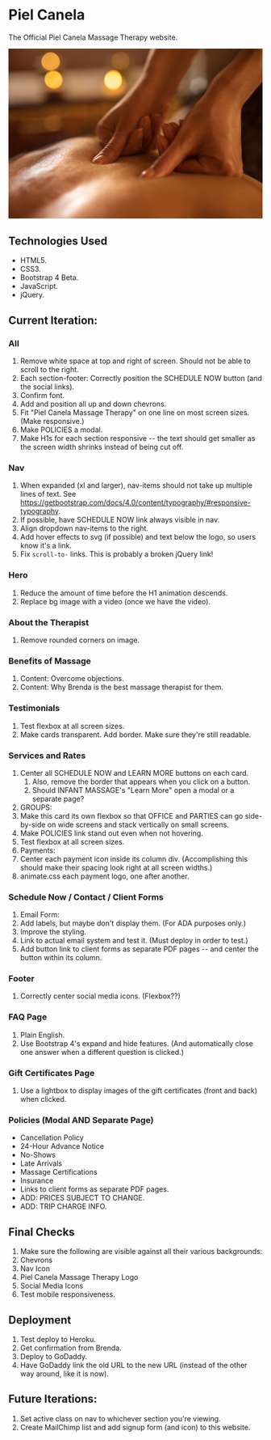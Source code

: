 # Piel Canela

The Official Piel Canela Massage Therapy website.

![Piel Canela Massage Therapy](https://github.com/toddcf/pielcanela/blob/master/assets/img/hands-large.jpg "Piel Canela Massage Therapy")

## Technologies Used

- HTML5.
- CSS3.
- Bootstrap 4 Beta.
- JavaScript.
- jQuery.

## Current Iteration:

### All

1. Remove white space at top and right of screen. Should not be able to scroll to the right.
2. Each section-footer: Correctly position the SCHEDULE NOW button (and the social links).
3. Confirm font.
4. Add and position all up and down chevrons.
5. Fit "Piel Canela Massage Therapy" on one line on most screen sizes. (Make responsive.)
6. Make POLICIES a modal.
7. Make H1s for each section responsive -- the text should get smaller as the screen width shrinks instead of being cut off.

### Nav

1. When expanded (xl and larger), nav-items should not take up multiple lines of text. See https://getbootstrap.com/docs/4.0/content/typography/#responsive-typography.
2. If possible, have SCHEDULE NOW link always visible in nav.
3. Align dropdown nav-items to the right.
4. Add hover effects to svg (if possible) and text below the logo, so users know it's a link.
5. Fix `scroll-to-` links. This is probably a broken jQuery link!

### Hero

1. Reduce the amount of time before the H1 animation descends.
2. Replace bg image with a video (once we have the video).

### About the Therapist

1. Remove rounded corners on image.

### Benefits of Massage

1. Content: Overcome objections.
2. Content: Why Brenda is the best massage therapist for them.

### Testimonials

1. Test flexbox at all screen sizes.
2. Make cards transparent. Add border. Make sure they're still readable.

### Services and Rates

1. Center all SCHEDULE NOW and LEARN MORE buttons on each card.
   1. Also, remove the border that appears when you click on a button.
   2. Should INFANT MASSAGE's "Learn More" open a modal or a separate page?
2. GROUPS:
  1. Make this card its own flexbox so that OFFICE and PARTIES can go side-by-side on wide screens and stack vertically on small screens.
  2. Make POLICIES link stand out even when not hovering.
3. Test flexbox at all screen sizes.
4. Payments:
  1. Center each payment icon inside its column div. (Accomplishing this should make their spacing look right at all screen widths.)
  2. animate.css each payment logo, one after another.

### Schedule Now / Contact / Client Forms

1. Email Form:
  1. Add labels, but maybe don't display them. (For ADA purposes only.)
  2. Improve the styling.
  3. Link to actual email system and test it. (Must deploy in order to test.)
2. Add button link to client forms as separate PDF pages -- and center the button within its column.

### Footer

1. Correctly center social media icons. (Flexbox??)

### FAQ Page

1. Plain English.
2. Use Bootstrap 4's expand and hide features. (And automatically close one answer when a different question is clicked.)

### Gift Certificates Page

1. Use a lightbox to display images of the gift certificates (front and back) when clicked.

### Policies (Modal AND Separate Page)
  
- Cancellation Policy
- 24-Hour Advance Notice
- No-Shows
- Late Arrivals
- Massage Certifications
- Insurance
- Links to client forms as separate PDF pages.
- ADD: PRICES SUBJECT TO CHANGE.
- ADD: TRIP CHARGE INFO.

## Final Checks

1. Make sure the following are visible against all their various backgrounds:
  1. Chevrons
  2. Nav Icon
  3. Piel Canela Massage Therapy Logo
  4. Social Media Icons
2. Test mobile responsiveness.

## Deployment

1. Test deploy to Heroku.
2. Get confirmation from Brenda.
3. Deploy to GoDaddy.
4. Have GoDaddy link the old URL to the new URL (instead of the other way around, like it is now).

## Future Iterations:

1. Set active class on nav to whichever section you're viewing.
2. Create MailChimp list and add signup form (and icon) to this website.